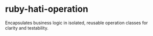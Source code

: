 # ruby-hati-operation
Encapsulates business logic in isolated, reusable operation classes for clarity and testability.

